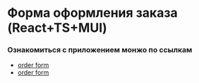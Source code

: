 # Форма оформления заказа (React+TS+MUI)

### Ознакомиться с приложением монжо по ссылкам

- [order form](https://order-form-hxeg-const9501.vercel.app/)
- [order form](https://order-form-hxeg-git-master-const9501.vercel.app/)
